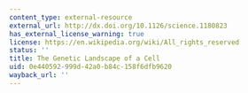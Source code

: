 ```yaml
---
content_type: external-resource
external_url: http://dx.doi.org/10.1126/science.1180823
has_external_license_warning: true
license: https://en.wikipedia.org/wiki/All_rights_reserved
status: ''
title: The Genetic Landscape of a Cell
uid: 0e440592-999d-42a0-b84c-158f6dfb9620
wayback_url: ''
---
```

